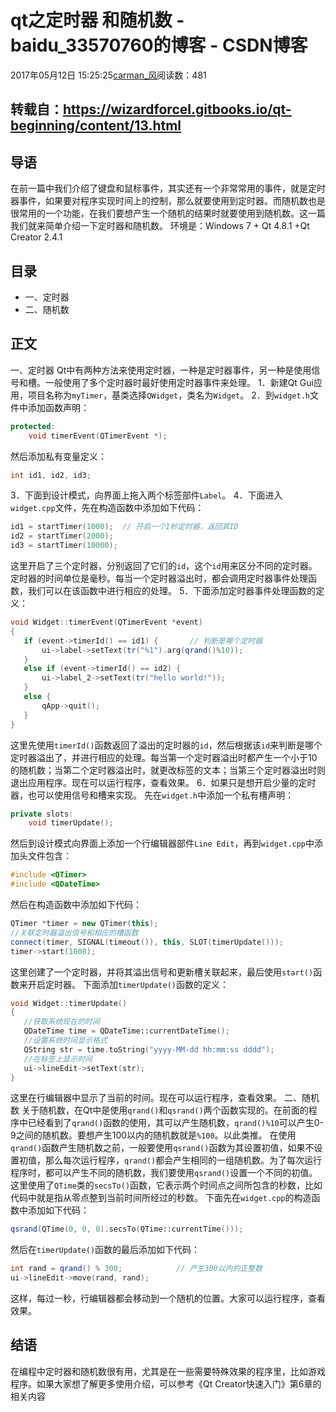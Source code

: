 # qt之定时器 和随机数 - baidu_33570760的博客 - CSDN博客
2017年05月12日 15:25:25[carman_风](https://me.csdn.net/baidu_33570760)阅读数：481
## 转载自：https://wizardforcel.gitbooks.io/qt-beginning/content/13.html
## 导语
在前一篇中我们介绍了键盘和鼠标事件，其实还有一个非常常用的事件，就是定时器事件，如果要对程序实现时间上的控制，那么就要使用到定时器。而随机数也是很常用的一个功能，在我们要想产生一个随机的结果时就要使用到随机数。这一篇我们就来简单介绍一下定时器和随机数。
环境是：Windows 7 + Qt 4.8.1 +Qt Creator 2.4.1
## 目录
- 一、定时器
- 二、随机数
## 正文
一、定时器
Qt中有两种方法来使用定时器，一种是定时器事件，另一种是使用信号和槽。一般使用了多个定时器时最好使用定时器事件来处理。
1．新建Qt Gui应用，项目名称为`myTimer`，基类选择`QWidget`，类名为`Widget`。
2．到`widget.h`文件中添加函数声明：
```cpp
protected:
    void timerEvent(QTimerEvent *);
```
然后添加私有变量定义：
```cpp
int id1, id2, id3;
```
3．下面到设计模式，向界面上拖入两个标签部件`Label`。
4．下面进入`widget.cpp`文件，先在构造函数中添加如下代码：
```cpp
id1 = startTimer(1000);  // 开启一个1秒定时器，返回其ID
id2 = startTimer(2000);
id3 = startTimer(10000);
```
这里开启了三个定时器，分别返回了它们的`id`，这个`id`用来区分不同的定时器。定时器的时间单位是毫秒。每当一个定时器溢出时，都会调用定时器事件处理函数，我们可以在该函数中进行相应的处理。
5．下面添加定时器事件处理函数的定义：
```cpp
void Widget::timerEvent(QTimerEvent *event)
{
   if (event->timerId() == id1) {       // 判断是哪个定时器
       ui->label->setText(tr("%1").arg(qrand()%10));
   }
   else if (event->timerId() == id2) {
       ui->label_2->setText(tr("hello world!"));
   }
   else {
       qApp->quit();
   }
}
```
这里先使用`timerId()`函数返回了溢出的定时器的`id`，然后根据该`id`来判断是哪个定时器溢出了，并进行相应的处理。每当第一个定时器溢出时都产生一个小于10的随机数；当第二个定时器溢出时，就更改标签的文本；当第三个定时器溢出时则退出应用程序。现在可以运行程序，查看效果。
6．如果只是想开启少量的定时器，也可以使用信号和槽来实现。
先在`widget.h`中添加一个私有槽声明：
```cpp
private slots:
    void timerUpdate();
```
然后到设计模式向界面上添加一个行编辑器部件`Line Edit`，再到`widget.cpp`中添加头文件包含：
```cpp
#include <QTimer>
#include <QDateTime>
```
然后在构造函数中添加如下代码：
```cpp
QTimer *timer = new QTimer(this);
//关联定时器溢出信号和相应的槽函数
connect(timer, SIGNAL(timeout()), this, SLOT(timerUpdate()));
timer->start(1000);
```
这里创建了一个定时器，并将其溢出信号和更新槽关联起来，最后使用`start()`函数来开启定时器。
下面添加`timerUpdate()`函数的定义：
```cpp
void Widget::timerUpdate()
{
   //获取系统现在的时间
   QDateTime time = QDateTime::currentDateTime();
   //设置系统时间显示格式
   QString str = time.toString("yyyy-MM-dd hh:mm:ss dddd");
   //在标签上显示时间
   ui->lineEdit->setText(str);
}
```
这里在行编辑器中显示了当前的时间。现在可以运行程序，查看效果。
二、随机数
关于随机数，在Qt中是使用`qrand()`和`qsrand()`两个函数实现的。在前面的程序中已经看到了`qrand()`函数的使用，其可以产生随机数，`qrand()%10`可以产生0-9之间的随机数。要想产生100以内的随机数就是`%100`。以此类推。
在使用`qrand()`函数产生随机数之前，一般要使用`qsrand()`函数为其设置初值，如果不设置初值，那么每次运行程序，`qrand()`都会产生相同的一组随机数。为了每次运行程序时，都可以产生不同的随机数，我们要使用`qsrand()`设置一个不同的初值。这里使用了`QTime`类的`secsTo()`函数，它表示两个时间点之间所包含的秒数，比如代码中就是指从零点整到当前时间所经过的秒数。
下面先在`widget.cpp`的构造函数中添加如下代码：
```cpp
qsrand(QTime(0, 0, 0).secsTo(QTime::currentTime()));
```
然后在`timerUpdate()`函数的最后添加如下代码：
```cpp
int rand = qrand() % 300;            // 产生300以内的正整数
ui->lineEdit->move(rand, rand);
```
这样，每过一秒，行编辑器都会移动到一个随机的位置。大家可以运行程序，查看效果。
## 结语
在编程中定时器和随机数很有用，尤其是在一些需要特殊效果的程序里，比如游戏程序。如果大家想了解更多使用介绍，可以参考《Qt Creator快速入门》第6章的相关内容
            
